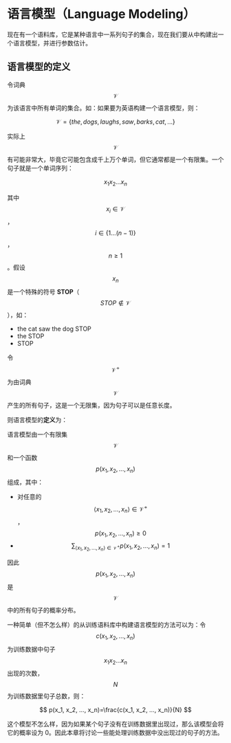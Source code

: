 # 语言模型（Language Modeling）

现在有一个语料库，它是某种语言中一系列句子的集合，现在我们要从中构建出一个语言模型，并进行参数估计。

## 语言模型的定义

令词典 $$\mathcal{V}$$ 为该语言中所有单词的集合。如：如果要为英语构建一个语言模型，则：

$$
\mathcal{V} = \{the, dogs, laughs, saw, barks, cat, ...\}
$$

实际上 $$\mathcal{V}$$ 有可能非常大，毕竟它可能包含成千上万个单词，但它通常都是一个有限集。一个句子就是一个单词序列：

$$
x_1x_2...x_n
$$

其中 $$x_i \in \mathcal{V}$$，$$i \in \{1...(n-1)\}$$，$$n \geq 1$$。假设 $$x_n$$ 是一个特殊的符号 **STOP**（$$STOP \notin \mathcal{V}$$），如：

- the cat saw the dog STOP
- the STOP
- STOP

令 $$\mathcal{V}^+$$ 为由词典 $$\mathcal{V}$$ 产生的所有句子，这是一个无限集，因为句子可以是任意长度。

则语言模型的**定义**为：

语言模型由一个有限集 $$\mathcal{V}$$ 和一个函数 $$p(x_1, x_2, …, x_n)$$ 组成，其中：

- 对任意的 $$\langle x_1, x_2, …, x_n \rangle \in \mathcal{V}^{+}$$， $$p(x_1, x_2, …, x_n) \geq 0$$
- $$\sum_{\langle x_1, x_2, …, x_n \rangle \in \mathcal{V}^{+}} p(x_1, x_2, …, x_n)=1$$

因此 $$p(x_1, x_2, …, x_n)$$ 是 $$\mathcal{V}$$ 中的所有句子的概率分布。

一种简单（但不怎么样）的从训练语料库中构建语言模型的方法可以为：令 $$c(x_1, x_2, …, x_n)$$ 为训练数据中句子 $$x_1x_2…x_n$$ 出现的次数，$$N$$ 为训练数据里句子总数，则：

$$
p(x_1, x_2, …, x_n)=\frac{c(x_1, x_2, …, x_n)}{N}
$$

这个模型不怎么样，因为如果某个句子没有在训练数据里出现过，那么该模型会将它的概率设为 0。因此本章将讨论一些能处理训练数据中没出现过的句子的方法。